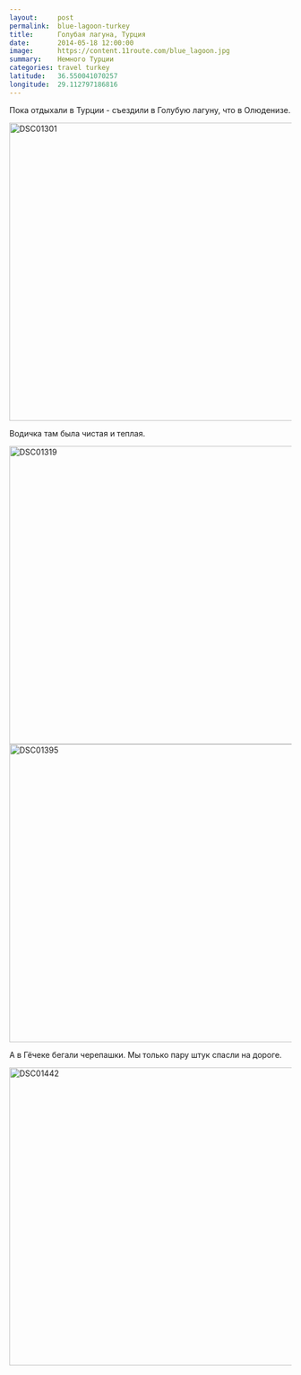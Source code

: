 ```yaml
---
layout:     post
permalink:  blue-lagoon-turkey
title:      Голубая лагуна, Турция
date:       2014-05-18 12:00:00
image:      https://content.11route.com/blue_lagoon.jpg
summary:    Немного Турции
categories: travel turkey
latitude:   36.550041070257
longitude:  29.112797186816
---
```


Пока отдыхали в Турции - съездили в Голубую лагуну, что в Олюденизе.

<a href="https://www.flickr.com/photos/118782975@N05/14228254788" title="DSC01301 by Elevenroute, on Flickr"><img src="https://farm4.staticflickr.com/3888/14228254788_f38327b727_c.jpg" width="800" height="531" alt="DSC01301"></a>

Водичка там была чистая и теплая.

<a href="https://www.flickr.com/photos/118782975@N05/14391734696" title="DSC01319 by Elevenroute, on Flickr"><img src="https://farm4.staticflickr.com/3891/14391734696_c8779c1d75_c.jpg" width="800" height="531" alt="DSC01319"></a>
<a href="https://www.flickr.com/photos/118782975@N05/14228250788" title="DSC01395 by Elevenroute, on Flickr"><img src="https://farm3.staticflickr.com/2898/14228250788_946436f81f_c.jpg" width="800" height="531" alt="DSC01395"></a>

А в Гёчеке бегали черепашки. Мы только пару штук спасли на дороге.

<a href="https://www.flickr.com/photos/118782975@N05/14391729136" title="DSC01442 by Elevenroute, on Flickr"><img src="https://farm4.staticflickr.com/3876/14391729136_2f89a81fc1_c.jpg" width="800" height="531" alt="DSC01442"></a>
